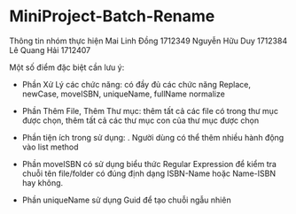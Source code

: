 # MiniProject-Batch-Rename

Thông tin nhóm thực hiện
Mai Linh Đồng				1712349
Nguyễn Hữu Duy      1712384
Lê Quang Hải				1712407

Một số điểm đặc biệt cần lưu ý:
+ Phần Xử Lý các chức năng: có đầy đủ các chức năng Replace, newCase, moveISBN, uniqueName, fullName normalize
+ Phần Thêm File, Thêm Thư mục: thêm tất cả các file có trong thư mục được chọn, thêm tất cả các thư mục con của thư mục được chọn
+ Phần tiện ích trong sử dụng: 
  . Người dùng có thể thêm nhiều hành động vào list method
  
+ Phần moveISBN có sử dụng biểu thức Regular Expression để kiểm tra chuỗi tên file/folder có đúng định dạng ISBN-Name hoặc Name-ISBN hay không.
+ Phần uniqueName sử dụng Guid để tạo chuỗi ngẫu nhiên
